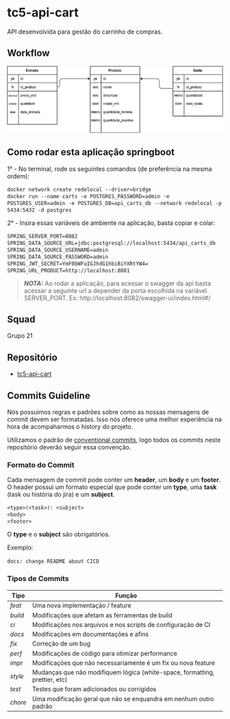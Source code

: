 # tc5-api-cart

API desenvolvida para gestão do carrinho de compras.

## Workflow

![modelo-relacional](src/main/resources/modelo-relacional.png)

## Como rodar esta aplicação springboot

1° - No terminal, rode os seguintes comandos (de preferência na mesma ordem):

```
docker network create redelocal --driver=bridge
docker run --name carts -e POSTGRES_PASSWORD=admin -e POSTGRES_USER=admin -e POSTGRES_DB=api_carts_db --network redelocal -p 5434:5432 -d postgres
```

2° - Insira essas variáveis de ambiente na aplicação, basta copiar e colar:

```
SPRING_SERVER_PORT=8082
SPRING_DATA_SOURCE_URL=jdbc:postgresql://localhost:5434/api_carts_db
SPRING_DATA_SOURCE_USERNAME=admin
SPRING_DATA_SOURCE_PASSWORD=admin
SPRING_JWT_SECRET=YmF0bWFuIGJhdG1hbiBiYXRtYW4=
SPRING_URL_PRODUCT=http://localhost:8081
```

> **_NOTA:_**  Ao rodar a aplicação, para acessar o swagger da api basta acessar a seguinte url a depender da porta escolhida
> na variável SERVER_PORT. Ex: http://localhost:8082/swagger-ui/index.html#/

## Squad
Grupo 21

## Repositório

- [tc5-api-cart](https://github.com/JoneyPereira/fiap-tc5)

## Commits Guideline

Nós possuimos regras e padrões sobre como as nossas mensagens de commit devem ser formatadas. Isso nós oferece uma
melhor experiência na hora de acompaharmos o history do projeto.

Utilizamos o padrão de [conventional commits](https://www.conventionalcommits.org/), logo todos os commits neste
repositório deverão seguir essa convenção.

### Formato do Commit

Cada mensagem de commit pode conter um **header**, um **body** e um **footer**. O header possui um formato especial
que pode conter um **type**, uma **task** (task ou história do jira) e um **subject**.

```
<type>(<task>): <subject>
<body>
<footer>
```

O **type** e o **subject** são obrigatórios.

Exemplo:

`docs: change README about CICD`

### Tipos de Commits

| Tipo    | Função                                                                      |
| ------- | --------------------------------------------------------------------------- |
| _feat_  | Uma nova implementação / feature                                            |
| _build_ | Modificações que afetam as ferramentas de build                             |
| _ci_    | Modificações nos arquivos e nos scripts de configuração de CI               |
| _docs_  | Modificações em documentações e afins                                       |
| _fix_   | Correção de um bug                                                          |
| _perf_  | Modificações de código para otimizar performance                            |
| _impr_  | Modificações que não necessariamente é um fix ou nova feature               |
| _style_ | Mudanças que não modifiquem lógica (white-space, formatting, prettier, etc) |
| _test_  | Testes que foram adicionados ou corrigidos                                  |
| _chore_ | Uma modificação geral que não se enquandra em nenhum outro padrão           |